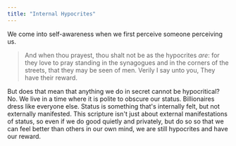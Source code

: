 ```yaml
---
title: "Internal Hypocrites"
---
```



We come into self-awareness when we first perceive someone perceiving us. 
> And when thou prayest, thou shalt not be as the hypocrites _are_: for they love to pray standing in the synagogues and in the corners of the streets, that they may be seen of men. Verily I say unto you, They have their reward.

But does that mean that anything we do in secret cannot be hypocritical? 
No. We live in a time where it is polite to obscure our status. Billionaires dress like everyone else. Status is something that's internally felt, but not externally manifested. This scripture isn't just about external manifestations of status, so even if we do good quietly and privately, but do so so that we can feel better than others in our own mind, we are still hypocrites and have our reward. 